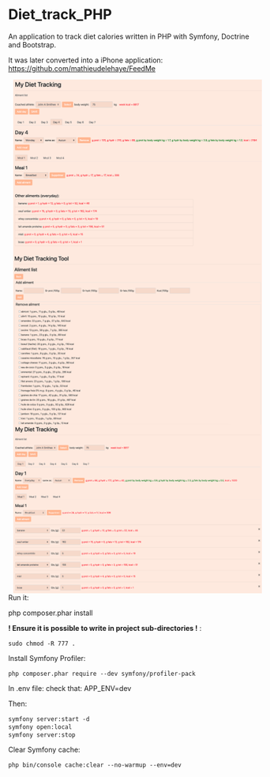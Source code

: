 # Diet_track_PHP
An application to track diet calories written in PHP with Symfony, Doctrine and Bootstrap. 

It was later converted into a iPhone application: https://github.com/mathieudelehaye/FeedMe

<p float="left">
  <img src="screenshots/Screenshot00.png" alt="Screenshot00.png" style="float: left; margin-right: 10px;" width="600" hspace="10" />
</p>

<p float="left">
  <img src="screenshots/Screenshot01.png" alt="Screenshot01.png" style="float: left; margin-right: 10px;" width="600" hspace="10" />
</p>

<p float="left">
  <img src="screenshots/Screenshot02.png" alt="Screenshot02.png" style="float: left; margin-right: 10px;" width="600" hspace="10" />
</p>

Run it: 

php composer.phar install

**! Ensure it is possible to write in project sub-directories !** : 

```
sudo chmod -R 777 .
```

Install Symfony Profiler:
```
php composer.phar require --dev symfony/profiler-pack
```

In .env file: check that: APP_ENV=dev

Then: 
```
symfony server:start -d
symfony open:local
symfony server:stop
```

Clear Symfony cache: 
```
php bin/console cache:clear --no-warmup --env=dev 
```


